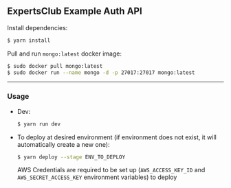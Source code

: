## ExpertsClub Example Auth API

Install dependencies:
```sh
$ yarn install
```

Pull and run `mongo:latest` docker image:
```sh
$ sudo docker pull mongo:latest
$ sudo docker run --name mongo -d -p 27017:27017 mongo:latest
```
---------

### Usage

- Dev:
    ```sh
    $ yarn run dev
    ```

- To deploy at desired environment (if environment does not exist, it will automatically create a new one):
    ```sh
    $ yarn deploy --stage ENV_TO_DEPLOY
    ```
    AWS Credentials are required to be set up (`AWS_ACCESS_KEY_ID` and `AWS_SECRET_ACCESS_KEY` environment variables) to deploy